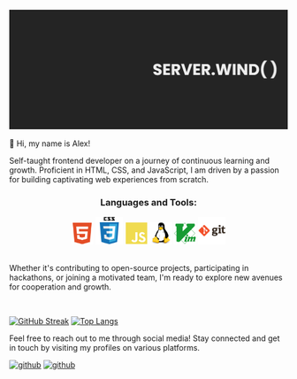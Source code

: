 ![MasterHead](https://github.com/serverwind/serverwind/blob/main/banner.png?raw=true)

:wave: Hi, my name is Alex!

<p>Self-taught frontend developer on a journey of continuous learning and growth. Proficient in HTML, CSS, and JavaScript, I am driven by a passion for building captivating web experiences from scratch.</p>

<h3 align="center">Languages and Tools:</h3>

<section align="center"> 
  <img src='https://raw.githubusercontent.com/devicons/devicon/1119b9f84c0290e0f0b38982099a2bd027a48bf1/icons/html5/html5-plain.svg' width='40'>
  <img src='https://raw.githubusercontent.com/devicons/devicon/1119b9f84c0290e0f0b38982099a2bd027a48bf1/icons/css3/css3-original-wordmark.svg' width='50'> 
  <img src='https://raw.githubusercontent.com/devicons/devicon/1119b9f84c0290e0f0b38982099a2bd027a48bf1/icons/javascript/javascript-plain.svg' width='40'> 
  <img src='https://raw.githubusercontent.com/devicons/devicon/1119b9f84c0290e0f0b38982099a2bd027a48bf1/icons/linux/linux-original.svg' width='40'> 
  <img src='https://raw.githubusercontent.com/devicons/devicon/1119b9f84c0290e0f0b38982099a2bd027a48bf1/icons/vim/vim-plain.svg' width='40'>
  <img src="https://github.com/devicons/devicon/blob/master/icons/git/git-original-wordmark.svg" width="50">
</section><br>

<p>Whether it's contributing to open-source projects, participating in hackathons, or joining a motivated team, I'm ready to explore new avenues for cooperation and growth.</p><br>

[![GitHub Streak](http://github-readme-streak-stats.herokuapp.com?user=ServerWind&theme=catppuccin-macchiato&hide_border=true)](https://git.io/streak-stats)
[![Top Langs](https://github-readme-stats.vercel.app/api/top-langs/?username=serverwind&layout=compact&theme=dark)](https://github.com/anuraghazra/github-readme-stats)

<p>Feel free to reach out to me through social media! Stay connected and get in touch by visiting my profiles on various platforms.</p>

<a target="blank" href='#'>![github](https://img.shields.io/badge/LinkedIn-242424?style=for-the-badge&logo=LinkedIn&logoColor=blue)</a>
<a target="blank" href='#'>![github](https://img.shields.io/badge/Instagram-242424?style=for-the-badge&logo=Instagram&logoColor=orange)</a>

